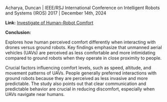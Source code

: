 Acharya, Duncan | IEEE/RSJ International Conference on Intelligent Robots and Systems (IROS) 2017 | December 14th, 2024

**Link:** [Investigate of Human-Robot Comfort](https://ieeexplore.ieee.org/abstract/document/8206104)

**Conclusion:** 

Explores how human perceived comfort differently when interacting with drones versus ground robots. Key findings emphasize that unmanned aerial vehicles (UAVs) are perceived as less comfortable and more intimidating compared to ground robots when they operate in close proximity to people.

Crucial factors influencing comfort levels, such as speed, altitude, and movement patterns of UAVs. People generally preferred interactions with ground robots because they are perceived as less invasive and more predictable. The study also points out that clear communication and predictable behavior are crucial in reducing discomfort, especially when UAVs navigate near humans.